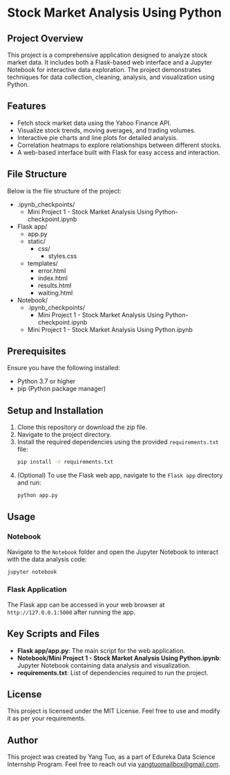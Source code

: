 # Stock Market Analysis Using Python

## Project Overview
This project is a comprehensive application designed to analyze stock market data. It includes both a Flask-based web interface and a Jupyter Notebook for interactive data exploration. The project demonstrates techniques for data collection, cleaning, analysis, and visualization using Python.

## Features
- Fetch stock market data using the Yahoo Finance API.
- Visualize stock trends, moving averages, and trading volumes.
- Interactive pie charts and line plots for detailed analysis.
- Correlation heatmaps to explore relationships between different stocks.
- A web-based interface built with Flask for easy access and interaction.

## File Structure
Below is the file structure of the project:

- .ipynb_checkpoints/
  - Mini Project 1 - Stock Market Analysis Using Python-checkpoint.ipynb
- Flask app/
  - app.py
  - static/
    - css/
      - styles.css
  - templates/
    - error.html
    - index.html
    - results.html
    - waiting.html
- Notebook/
  - .ipynb_checkpoints/
    - Mini Project 1 - Stock Market Analysis Using Python-checkpoint.ipynb
  - Mini Project 1 - Stock Market Analysis Using Python.ipynb


## Prerequisites
Ensure you have the following installed:
- Python 3.7 or higher
- pip (Python package manager)

## Setup and Installation
1. Clone this repository or download the zip file.
2. Navigate to the project directory.
3. Install the required dependencies using the provided `requirements.txt` file:
   ```bash
   pip install -r requirements.txt
   ```
4. (Optional) To use the Flask web app, navigate to the `Flask app` directory and run:
   ```bash
   python app.py
   ```

## Usage
### Notebook
Navigate to the `Notebook` folder and open the Jupyter Notebook to interact with the data analysis code:
```bash
jupyter notebook
```

### Flask Application
The Flask app can be accessed in your web browser at `http://127.0.0.1:5000` after running the app.

## Key Scripts and Files
- **Flask app/app.py**: The main script for the web application.
- **Notebook/Mini Project 1 - Stock Market Analysis Using Python.ipynb**: Jupyter Notebook containing data analysis and visualization.
- **requirements.txt**: List of dependencies required to run the project.

## License
This project is licensed under the MIT License. Feel free to use and modify it as per your requirements.

## Author
This project was created by Yang Tuo, as a part of Edureka Data Science Internship Program. Feel free to reach out via yangtuomailbox@gmail.com.
